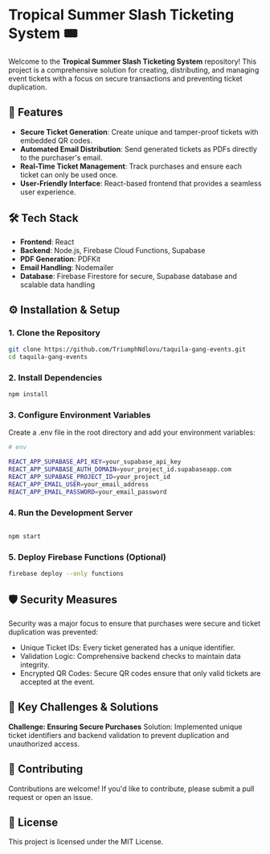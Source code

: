 # Tropical Summer Slash Ticketing System 🎟️

Welcome to the **Tropical Summer Slash Ticketing System** repository! This project is a comprehensive solution for creating, distributing, and managing event tickets with a focus on secure transactions and preventing ticket duplication.

## 🚀 Features

- **Secure Ticket Generation**: Create unique and tamper-proof tickets with embedded QR codes.
- **Automated Email Distribution**: Send generated tickets as PDFs directly to the purchaser's email.
- **Real-Time Ticket Management**: Track purchases and ensure each ticket can only be used once.
- **User-Friendly Interface**: React-based frontend that provides a seamless user experience.

## 🛠️ Tech Stack

- **Frontend**: React
- **Backend**: Node.js, Firebase Cloud Functions, Supabase
- **PDF Generation**: PDFKit
- **Email Handling**: Nodemailer
- **Database**: Firebase Firestore for secure, Supabase database and scalable data handling

## ⚙️ Installation & Setup

### 1. Clone the Repository
```bash
git clone https://github.com/TriumphNdlovu/taquila-gang-events.git
cd taquila-gang-events
```
### 2. Install Dependencies

```bash
npm install
```


### 3. Configure Environment Variables
Create a .env file in the root directory and add your environment variables:

```bash
# env

REACT_APP_SUPABASE_API_KEY=your_supabase_api_key
REACT_APP_SUPABASE_AUTH_DOMAIN=your_project_id.supabaseapp.com
REACT_APP_SUPABASE_PROJECT_ID=your_project_id
REACT_APP_EMAIL_USER=your_email_address
REACT_APP_EMAIL_PASSWORD=your_email_password
```
### 4. Run the Development Server

```bash

npm start
```

### 5. Deploy Firebase Functions (Optional)

``` bash
firebase deploy --only functions
```

## 🛡️ Security Measures
Security was a major focus to ensure that purchases were secure and ticket duplication was prevented:
- Unique Ticket IDs: Every ticket generated has a unique identifier.
- Validation Logic: Comprehensive backend checks to maintain data integrity.
- Encrypted QR Codes: Secure QR codes ensure that only valid tickets are accepted at the event.

## 🔧 Key Challenges & Solutions
**Challenge: Ensuring Secure Purchases**
Solution: Implemented unique ticket identifiers and backend validation to prevent duplication and unauthorized access.

## 🤝 Contributing

Contributions are welcome! If you'd like to contribute, please submit a pull request or open an issue.
## 📝 License
This project is licensed under the MIT License.
